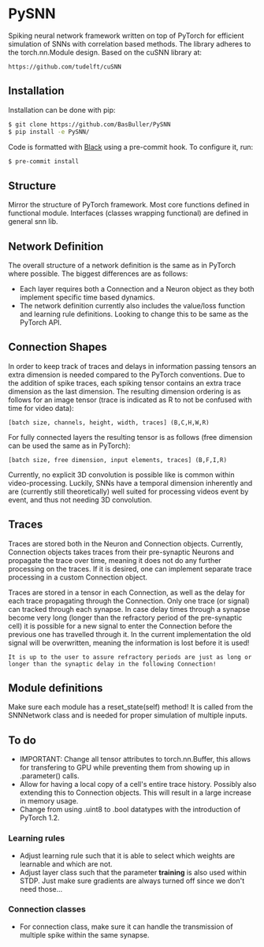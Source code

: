 # __PySNN__

Spiking neural network framework written on top of PyTorch for efficient simulation of SNNs with correlation based methods. The library adheres to the torch.nn.Module design.
Based on the cuSNN library at:

    https://github.com/tudelft/cuSNN

## __Installation__

Installation can be done with pip:

```bash
$ git clone https://github.com/BasBuller/PySNN
$ pip install -e PySNN/
```
Code is formatted with [Black](https://github.com/psf/black) using a pre-commit hook. To configure it, run:

```bash
$ pre-commit install
```

## __Structure__

Mirror the structure of PyTorch framework. Most core functions defined in functional module. Interfaces (classes wrapping functional) are defined in general snn lib.

## __Network Definition__

The overall structure of a network definition is the same as in PyTorch where possible. The biggest differences are as follows:

- Each layer requires both a Connection and a Neuron object as they both implement specific time based dynamics.
- The network definition currently also includes the value/loss function and learning rule definitions. Looking to change this to be same as
  the PyTorch API.

## __Connection Shapes__

In order to keep track of traces and delays in information passing tensors an extra dimension is needed compared to the PyTorch conventions. 
Due to the addition of spike traces, each spiking tensor contains an extra trace dimension as the last dimension. The resulting dimension ordering is as follows for an image tensor (trace is indicated as R to not be confused with time for video data):

    [batch size, channels, height, width, traces] (B,C,H,W,R)

For fully connected layers the resulting tensor is as follows (free dimension can be used the same as in PyTorch):

    [batch size, free dimension, input elements, traces] (B,F,I,R)

Currently, no explicit 3D convolution is possible like is common within video-processing. Luckily, SNNs have a temporal dimension inherently and are (currently still theoretically) well suited for processing videos event by event, and thus not needing 3D convolution.

## __Traces__

Traces are stored both in the Neuron and Connection objects. Currently, Connection objects takes traces from their pre-synaptic Neurons and propagate the trace over time, meaning it does not do any further processing on the traces. If it is desired, one can implement separate trace processing in a custom Connection object.

Traces are stored in a tensor in each Connection, as well as the delay for each trace propagating through the Connection. Only one trace (or signal) can tracked through each synapse. In case delay times through a synapse become very long (longer than the refractory period of the pre-synaptic cell) it is possible for a new signal to enter the Connection before the previous one has travelled through it. In the current implementation the old signal will be overwritten, meaning the information is lost before it is used!

    It is up to the user to assure refractory periods are just as long or longer than the synaptic delay in the following Connection!

## __Module definitions__

Make sure each module has a reset_state(self) method! It is called from the SNNNetwork class and is needed for proper simulation of multiple
inputs.

## __To do__

- IMPORTANT: Change all tensor attributes to torch.nn.Buffer, this allows for transfering to GPU while preventing them from showing up in
  .parameter() calls.
- Allow for having a local copy of a cell's entire trace history. Possibly also extending this to Connection objects. This will result in a large increase in memory usage.
- Change from using .uint8 to .bool datatypes with the introduction of PyTorch 1.2.

### __Learning rules__

- Adjust learning rule such that it is able to select which weights are learnable and which are not. 
- Adjust layer class such that the parameter __training__ is also used within STDP. Just make sure gradients are always turned off since we don't need those...

### __Connection classes__

- For connection class, make sure it can handle the transmission of multiple spike within the same synapse.
